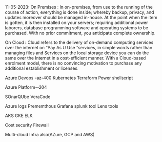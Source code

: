 11-05-2023:
On Premises : In on-premises, from use to the running of the course of action, everything is done inside; whereby backup, privacy, and updates moreover should be managed in-house. At the point when the item is gotten, it is then installed on your servers; requiring additional power laborers, database programming software and operating systems to be purchased. With no prior commitment, you anticipate complete ownership. 

On Cloud : Cloud refers to the delivery of on-demand computing services over the internet on “Pay As U Use “services, in simple words rather than managing files and Services on the local storage device you can do the same over the Internet in a cost-efficient manner. With a Cloud-based enrolment model, there is no convincing motivation to purchase any additional establishment or licenses. 


Azure Devops  -az-400
Kubernetes
Terraform
Power shellscript

Azure Platform--204

SOnarQUbe
VeraCode

Azure logs
Prememthous
Grafana
splunk tool
Lens tools

AKS
GKE
ELK

Cost
security
Firewall


Multi-cloud Infra also(AZure, GCP and AWS)






